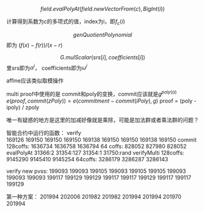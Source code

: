 $$field.evalPolyAt(field.newVectorFrom(c), BigInt(i))$$

计算得到系数为c的多项式的值，index为i，即$f_c(i)$



$$genQuotientPolynomial$$ 即为 $(f(x) - f(r)) / (x - r)$



$$G.mulScalar(srs[i], coefficients[i])$$ 里srs即为$\alpha^i$， coefficients即为$\omega^i$

affine应该类似取模操作

multi proof中使用的是 commit和poly的变换，commit应该就是$g^{poly(\alpha)}$
$e(proof, commit(zPoly)) = e(commitment - commit(iPoly), g)$
proof = (poly - ipoly) / zpoly

唯一有疑惑的地方是这里的加减好像就是乘除，可能是加法群或者乘法群的问题？

智能合约中运行的函数：
verify  
169126 169150 169150 169150 169138 169150 169150 169138 169150
commit  
    128coffs: 1636734  1636758   1636794
    64 coffs: 828052   827980    828052
evalPolyAt  31366:2  31354:127  31354:1  31750:rand
verifyMulti
    128coffs: 9145290  9145410  9145254
    64coffs:  3286179  3286287  3286143


verify new pvss:
199093 199093 199105 199093 199105 199105 199093 199093 199093
199117 199129 199129 199117 199117 199129 199117 199117 199129


第一种方案：
201994 202006 201982 201982 201994 201994 201970 201994